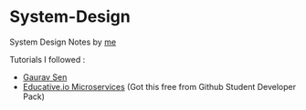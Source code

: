 # System-Design
System Design Notes by [me](https://xandersavvy.github.io)

Tutorials I followed :
 - [ Gaurav Sen ](https://youtu.be/xpDnVSmNFX0?list=PLMCXHnjXnTnvo6alSjVkgxV-VH6EPyvoX)
 - [Educative.io Microservices](https://www.educative.io/courses/introduction-microservice-principles-concepts) (Got this free from Github Student Developer Pack)
